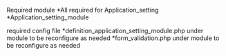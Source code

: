 Required module
*All required for Application_setting
*Application_setting_module

required config file
*definition_application_setting_module.php under module to be reconfigure as needed
*form_validation.php under module to be reconfigure as needed